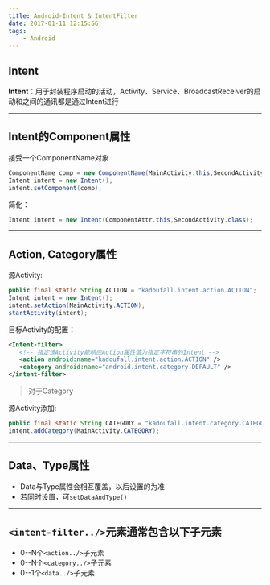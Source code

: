 ```yaml
---
title: Android-Intent & IntentFilter
date: 2017-01-11 12:15:56
tags:
    - Android
---
```


<!-- more -->

## Intent

**Intent**：用于封装程序启动的活动，Activity、Service、BroadcastReceiver的启动和之间的通讯都是通过Intent进行

***

## Intent的Component属性


接受一个ComponentName对象
```java 
ComponentName comp = new ComponentName(MainActivity.this,SecondActivity.class);
Intent intent = new Intent();
intent.setComponent(comp);
 ```
简化：
```java 
Intent intent = new Intent(ComponentAttr.this,SecondActivity.class);
 ```
***

## Action, Category属性
源Activity:
```java 
public final static String ACTION = "kadoufall.intent.action.ACTION";
Intent intent = new Intent();
intent.setAction(MainActivity.ACTION);
startActivity(intent);
```
目标Activity的配置：
 ```xml
<Intent-filter>
    <!-- 指定该Activity能响应Action属性值为指定字符串的Intent -->
    <action android:name="kadoufall.intent.action.ACTION" />
    <category android:name="android.intent.category.DEFAULT" />
</intent-filter>
```

>对于Category

源Activity添加:
```java 
public final static String CATEGORY = "kadoufall.intent.category.CATEGORY";
intent.addCategory(MainActivity.CATEGORY);
```

***
## Data、Type属性
* Data与Type属性会相互覆盖，以后设置的为准
* 若同时设置，可`setDataAndType()`

***

## `<intent-filter../>`元素通常包含以下子元素
* 0--N个`<action../>`子元素
* 0--N个`<category../>`子元素
* 0--1个`<data../>`子元素

 

 

 

 

 

 

 

 